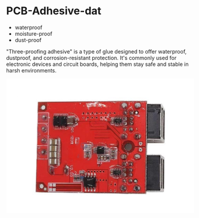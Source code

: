 
# PCB-Adhesive-dat


- waterproof
- moisture-proof
- dust-proof


"Three-proofing adhesive" is a type of glue designed to offer waterproof, dustproof, and corrosion-resistant protection. It's commonly used for electronic devices and circuit boards, helping them stay safe and stable in harsh environments.




![](2024-10-28-18-27-38.png)